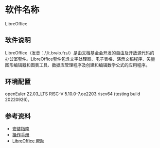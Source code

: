 # 软件名称

LibreOffice 

## 软件说明

LibreOffice（发音：/ˌliː.brəˈɒ.fɪs/）是由文档基金会开发的自由及开放源代码的办公室套件。LibreOffice套件包含文字处理器、电子表格、演示文稿程序、矢量图形编辑器和图表工具、数据库管理程序及创建和编辑数学公式的应用程序。

## 环境配置

openEuler 22.03_LTS RISC-V
5.10.0-7.oe2203.riscv64 (testing build 20220926)。

## 参考资料

- [安装指南](./installation.md)
- [操作手册](./userguide.md)
- [LibreOffice 帮助](https://help.libreoffice.org/7.3/zh-CN/text/swriter/main0000.html)